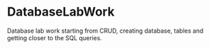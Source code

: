 # DatabaseLabWork
Database lab work starting from CRUD, creating database, tables and getting closer to the SQL queries. 
